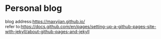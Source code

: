# Personal blog
blog address:https://maxyjian.github.io/  
refer to:https://docs.github.com/en/pages/setting-up-a-github-pages-site-with-jekyll/about-github-pages-and-jekyll  
